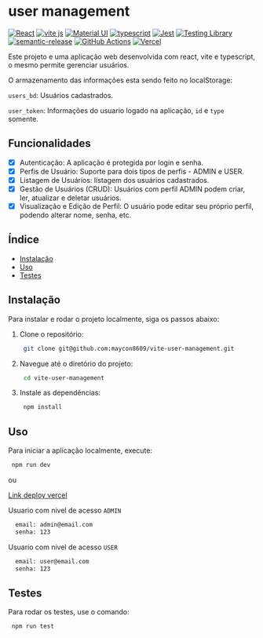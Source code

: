 # user management

[![React](https://img.shields.io/badge/react-030712?style=for-the-badge&logo=react)](https://react.dev/)
[![vite js](https://img.shields.io/badge/vitejs-030712?style=for-the-badge&logo=vite)](https://vitejs.dev/)
[![Material UI](https://img.shields.io/badge/Material--UI-030712?style=for-the-badge&logo=mui)](https://mui.com/)
[![typescript](https://img.shields.io/badge/typescript-030712?style=for-the-badge&logo=typescript)](https://www.typescriptlang.org/)
[![Jest](https://img.shields.io/badge/Jest-030712?style=for-the-badge&logo=jest)](https://jestjs.io/)
[![Testing Library](https://img.shields.io/badge/Testing--Library-030712?style=for-the-badge&logo=Testing-Library)](https://testing-library.com/)
[![semantic-release](https://img.shields.io/badge/semantic--release-030712?style=for-the-badge&logo=semantic-release)](https://semantic-release.gitbook.io/semantic-release)
[![GitHub Actions](https://img.shields.io/badge/GitHub_Actions-030712?style=for-the-badge&logo=GitHub-Actions)](https://docs.github.com/pt/actions)
[![Vercel](https://img.shields.io/badge/Vercel-030712?style=for-the-badge&logo=Vercel)](https://vercel.com/)

Este projeto e uma aplicação web desenvolvida com react, vite e typescript, o mesmo permite gerenciar usuários.

O armazenamento das informações esta sendo feito no localStorage:

`users_bd`: Usuários cadastrados.

`user_token`: Informações do usuario logado na aplicação, `id` e `type` somente.

## Funcionalidades

- [x] Autenticação: A aplicação é protegida por login e senha.
- [x] Perfis de Usuário: Suporte para dois tipos de perfis - ADMIN e USER.
- [x] Listagem de Usuários: listagem dos usuários cadastrados.
- [x] Gestão de Usuários (CRUD): Usuários com perfil ADMIN podem criar, ler, atualizar e deletar usuários.
- [x] Visualização e Edição de Perfil: O usuário pode editar seu próprio perfil, podendo alterar nome, senha, etc.

## Índice

- [Instalação](#instalação)
- [Uso](#uso)
- [Testes](#testes)

## Instalação

Para instalar e rodar o projeto localmente, siga os passos abaixo:

1. Clone o repositório:

   ```bash
    git clone git@github.com:maycon8609/vite-user-management.git
   ```

2. Navegue até o diretório do projeto:

   ```bash
    cd vite-user-management
   ```

3. Instale as dependências:

   ```bash
    npm install
   ```

## Uso

Para iniciar a aplicação localmente, execute:

```bash
 npm run dev
```

ou

[Link deploy vercel](https://vite-user-management.vercel.app/)

Usuario com nivel de acesso `ADMIN`

```bash
  email: admin@email.com
  senha: 123
```

Usuario com nivel de acesso `USER`

```bash
  email: user@email.com
  senha: 123
```

## Testes

Para rodar os testes, use o comando:

```bash
 npm run test
```
